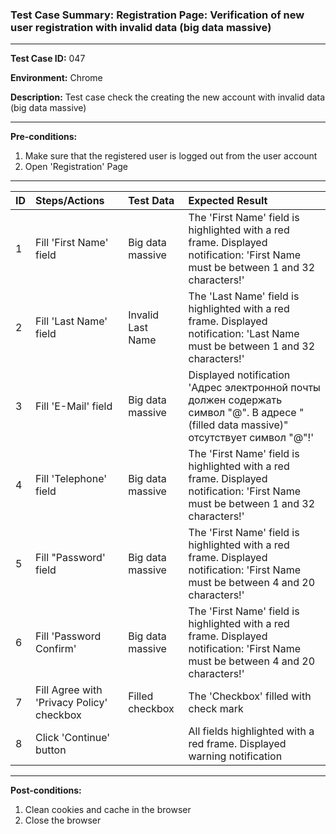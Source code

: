 
### Test Case Summary: Registration Page: Verification of new user registration with invalid data (big data massive)

---

**Test Case ID:** 047

**Environment:** Chrome

**Description:** Test case check the creating the new account  with invalid data (big data massive) 

---

**Pre-conditions:**
1. Make sure that the registered user is logged out from the user account 
2. Open 'Registration' Page

---

|      ID       | Steps/Actions |  Test Data  | Expected Result |
| ------------- |:--------------| :---------- | :-------------- |
|       1       | Fill 'First Name' field | Big data massive | The 'First Name' field is highlighted with a red frame. Displayed notification: 'First Name must be between 1 and 32 characters!' |
|       2       | Fill 'Last Name' field | Invalid Last Name | The 'Last Name' field is highlighted with a red frame. Displayed notification: 'Last Name must be between 1 and 32 characters!' |
|       3       | Fill 'E-Mail' field | Big data massive | Displayed notification 'Адрес электронной почты должен содержать символ "@". В адресе "(filled data massive)" отсутствует символ "@"!' |
|       4       | Fill 'Telephone' field | Big data massive | The 'First Name' field is highlighted with a red frame. Displayed notification: 'First Name must be between 1 and 32 characters!' |
|       5       | Fill "Password' field | Big data massive | The 'First Name' field is highlighted with a red frame. Displayed notification: 'First Name must be between 4 and 20 characters!' |
|       6       | Fill 'Password Confirm' | Big data massive | The 'First Name' field is highlighted with a red frame. Displayed notification: 'First Name must be between 4 and 20 characters!' |
|       7       | Fill Agree with 'Privacy Policy' checkbox | Filled checkbox | The 'Checkbox' filled with check mark |
|       8       | Click 'Continue' button |  | All fields highlighted with a red frame. Displayed warning notification|

---

**Post-conditions:**
1. Clean cookies and cache in the browser
2. Close the browser
